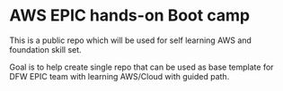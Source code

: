 # AWS EPIC hands-on Boot camp

This is a public repo which will be used for self learning AWS and foundation skill set.

Goal is to help create single repo that can be used as base template for DFW EPIC team with learning AWS/Cloud with guided path.


